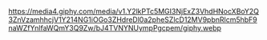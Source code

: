 https://media4.giphy.com/media/v1.Y2lkPTc5MGI3NjExZ3VhdHNocXBoY2Q3ZnVzamhhcjV1Y214NG1iOGo3ZHdreDl0a2pheSZlcD12MV9pbnRlcm5hbF9naWZfYnlfaWQmY3Q9Zw/bJ4TVNYNUympPgcpem/giphy.webp
